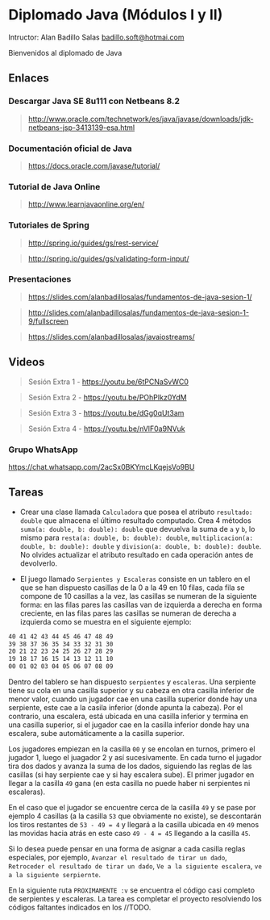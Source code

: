# Diplomado Java (Módulos I y II)

Intructor: Alan Badillo Salas badillo.soft@hotmai.com

Bienvenidos al diplomado de Java

## Enlaces

### Descargar Java SE 8u111 con Netbeans 8.2

> http://www.oracle.com/technetwork/es/java/javase/downloads/jdk-netbeans-jsp-3413139-esa.html

### Documentación oficial de Java

> https://docs.oracle.com/javase/tutorial/

### Tutorial de Java Online

> http://www.learnjavaonline.org/en/

### Tutoriales de Spring

> http://spring.io/guides/gs/rest-service/

> http://spring.io/guides/gs/validating-form-input/

### Presentaciones

> https://slides.com/alanbadillosalas/fundamentos-de-java-sesion-1/

> http://slides.com/alanbadillosalas/fundamentos-de-java-sesion-1-9/fullscreen

> https://slides.com/alanbadillosalas/javaiostreams/

## Videos

> Sesión Extra 1 - https://youtu.be/6tPCNaSvWC0

> Sesión Extra 2 - https://youtu.be/POhPIkz0YdM

> Sesión Extra 3 - https://youtu.be/dGg0qUt3am

> Sesión Extra 4 - https://youtu.be/nVlF0a9NVuk

### Grupo WhatsApp 

https://chat.whatsapp.com/2acSx0BKYmcLKqejsVo9BU

## Tareas

* Crear una clase llamada `Calculadora` que posea el atributo `resultado: double` que almacena el último resultado computado. Crea 4 métodos `suma(a: double, b: double): double` que devuelva la suma de `a` y `b`, lo mismo para `resta(a: double, b: double): double`, `multiplicacion(a: double, b: double): double` y `division(a: double, b: double): double`. No olvides actualizar el atributo resultado en cada operación antes de devolverlo.

* El juego llamado `Serpientes y Escaleras` consiste en un tablero en el que se han dispuesto casillas de la 0 a la 49 en 10 filas, cada fila se compone de 10 casillas a la vez, las casillas se numeran de la siguiente forma: en las filas pares las casillas van de izquierda a derecha en forma creciente, en las filas pares las casillas se numeran de derecha a izquierda como se muestra en el siguiente ejemplo:

~~~txt
40 41 42 43 44 45 46 47 48 49
39 38 37 36 35 34 33 32 31 30
20 21 22 23 24 25 26 27 28 29
19 18 17 16 15 14 13 12 11 10
00 01 02 03 04 05 06 07 08 09
~~~

Dentro del tablero se han dispuesto `serpientes` y `escaleras`. Una serpiente tiene su cola en una casilla superior y su cabeza en otra casilla inferior de menor valor, cuando un jugador cae en una casilla superior donde hay una serpiente, este cae a la casila inferior (donde apunta la cabeza). Por el contrario, una escalera, está ubicada en una casilla inferior y termina en una casilla superior, si el jugador cae en la casilla inferior donde hay una escalera, sube automáticamente a la casilla superior.

Los jugadores empiezan en la casilla `00` y se encolan en turnos, primero el jugador 1, luego el juagador 2 y así sucesivamente. En cada turno el jugador tira dos dados y avanza la suma de los dados, siguiendo las reglas de las casillas (si hay serpiente cae y si hay escalera sube). El primer jugador en llegar a la casilla `49` gana (en esta casilla no puede haber ni serpientes ni escaleras).

En el caso que el jugador se encuentre cerca de la casilla `49` y se pase por ejemplo 4 casillas (a la casilla `53` que obviamente no existe), se descontarán los tiros restantes de `53 - 49 = 4` y llegará a la casilla ubicada en `49` menos las movidas hacia atrás en este caso `49 - 4 = 45` llegando a la casilla `45`.

Si lo desea puede pensar en una forma de asignar a cada casilla reglas especiales, por ejemplo, `Avanzar el resultado de tirar un dado`, `Retroceder el resultado de tirar un dado`, `Ve a la siguiente escalera`, `ve a la siguiente serpiernte`.

En la siguiente ruta `PROXIMAMENTE :v` se encuentra el código casi completo de serpientes y escaleras. La tarea es completar el proyecto resolviendo los códigos faltantes indicados en los //TODO.
